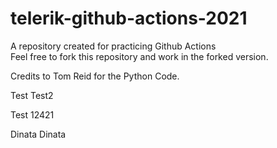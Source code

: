 # telerik-github-actions-2021
A repository created for practicing Github Actions  
Feel free to fork this repository and work in the forked version.

Credits to Tom Reid for the Python Code.

Test
Test2

Test 12421

Dinata Dinata
